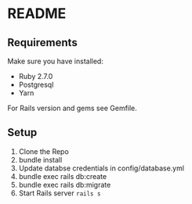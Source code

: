 # README

## Requirements

Make sure you have installed:

* Ruby 2.7.0
* Postgresql 
* Yarn

For Rails version and gems see Gemfile.

## Setup
1. Clone the Repo
2. bundle install
3. Update databse credentials in config/database.yml
4. bundle exec rails db:create
5. bundle exec rails db:migrate
6. Start Rails server `rails s`
